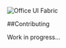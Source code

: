 ![Office UI Fabric](http://odux.azurewebsites.net/github/img/OfficeUIFabricLogoBluePadSm-01.png)

##Contributing

Work in progress...
